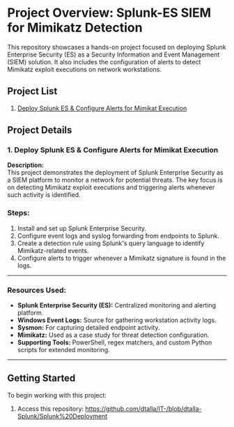# Project Overview: Splunk-ES SIEM for Mimikatz Detection

This repository showcases a hands-on project focused on deploying Splunk Enterprise Security (ES) as a Security Information and Event Management (SIEM) solution. It also includes the configuration of alerts to detect Mimikatz exploit executions on network workstations.

## Project List

1. [Deploy Splunk ES & Configure Alerts for Mimikat Execution](#deploy-splunk-es--configure-alerts-for-mimikat-execution)

## Project Details

### 1. Deploy Splunk ES & Configure Alerts for Mimikat Execution

**Description:**  
This project demonstrates the deployment of Splunk Enterprise Security as a SIEM platform to monitor a network for potential threats. The key focus is on detecting Mimikatz exploit executions and triggering alerts whenever such activity is identified.

### **Steps:**
1. Install and set up Splunk Enterprise Security.
2. Configure event logs and syslog forwarding from endpoints to Splunk.
3. Create a detection rule using Splunk's query language to identify Mimikatz-related events.
4. Configure alerts to trigger whenever a Mimikatz signature is found in the logs.

---

### **Resources Used:**

- **Splunk Enterprise Security (ES):** Centralized monitoring and alerting platform.
- **Windows Event Logs:** Source for gathering workstation activity logs.
- **Sysmon:** For capturing detailed endpoint activity.
- **Mimikatz:** Used as a case study for threat detection configuration.
- **Supporting Tools:** PowerShell, regex matchers, and custom Python scripts for extended monitoring.

---

## Getting Started

To begin working with this project:

1. Access this repository:  https://github.com/dtalla/IT-/blob/dtalla-Splunk/Splunk%20Deployment
   

